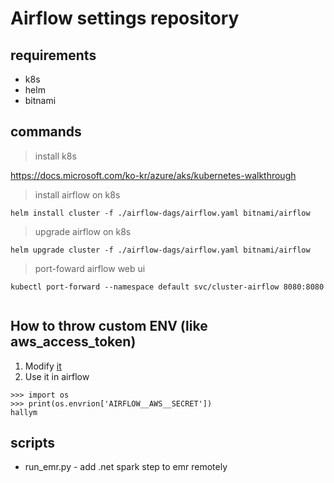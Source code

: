 # Airflow settings repository

## requirements
* k8s
* helm
* bitnami


## commands
> install k8s

https://docs.microsoft.com/ko-kr/azure/aks/kubernetes-walkthrough
> install airflow on k8s
```
helm install cluster -f ./airflow-dags/airflow.yaml bitnami/airflow
```

> upgrade airflow on k8s
```
helm upgrade cluster -f ./airflow-dags/airflow.yaml bitnami/airflow
```

> port-foward airflow web ui 
```
kubectl port-forward --namespace default svc/cluster-airflow 8080:8080


```

## How to throw custom ENV (like aws_access_token)
1. Modify [it](https://github.com/KimKiHyuk/airflow-dags/blob/4aa042d2c1b47be9683427987ca935c291f6ca5a/airflow.yaml#L323)
2. Use it in airflow
```
>>> import os
>>> print(os.envrion['AIRFLOW__AWS__SECRET'])
hallym
```


## scripts
* run_emr.py - add .net spark step to emr remotely 
